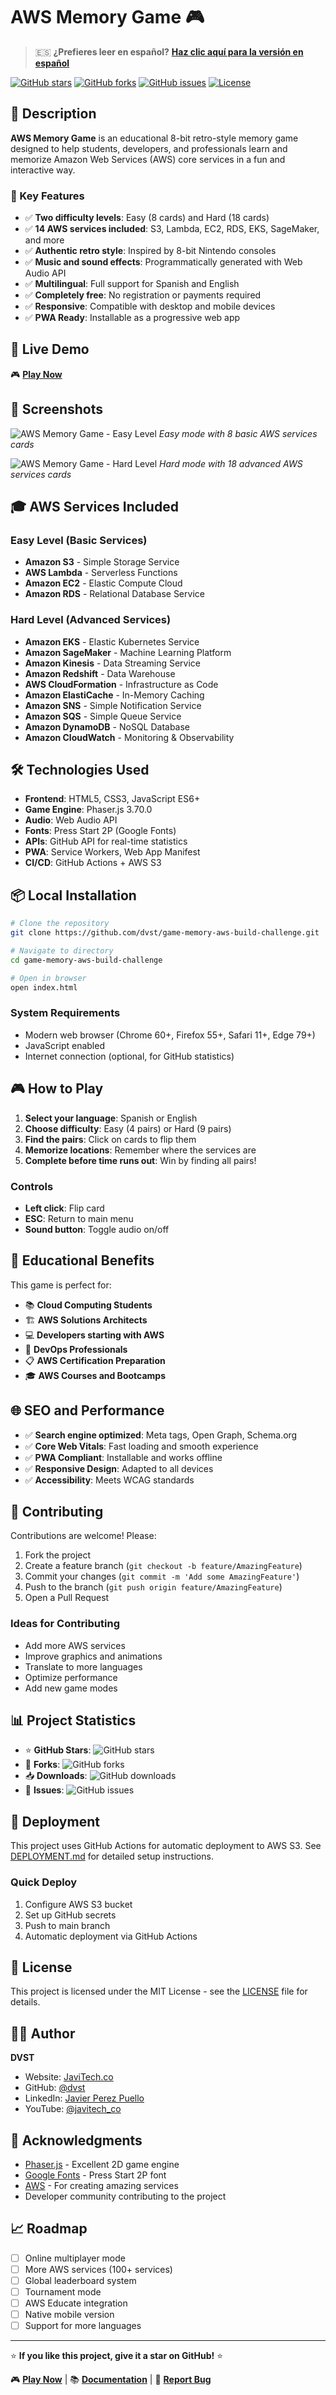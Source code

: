 # AWS Memory Game 🎮

> 🇪🇸 **¿Prefieres leer en español?** [**Haz clic aquí para la versión en español**](README-ES.md)

[![GitHub stars](https://img.shields.io/github/stars/dvst/game-memory-aws-build-challenge?style=for-the-badge)](https://github.com/dvst/game-memory-aws-build-challenge/stargazers)
[![GitHub forks](https://img.shields.io/github/forks/dvst/game-memory-aws-build-challenge?style=for-the-badge)](https://github.com/dvst/game-memory-aws-build-challenge/network)
[![GitHub issues](https://img.shields.io/github/issues/dvst/game-memory-aws-build-challenge?style=for-the-badge)](https://github.com/dvst/game-memory-aws-build-challenge/issues)
[![License](https://img.shields.io/github/license/dvst/game-memory-aws-build-challenge?style=for-the-badge)](https://github.com/dvst/game-memory-aws-build-challenge/blob/main/LICENSE)

## 🌟 Description

**AWS Memory Game** is an educational 8-bit retro-style memory game designed to help students, developers, and professionals learn and memorize Amazon Web Services (AWS) core services in a fun and interactive way.

### 🎯 Key Features

- ✅ **Two difficulty levels**: Easy (8 cards) and Hard (18 cards)
- ✅ **14 AWS services included**: S3, Lambda, EC2, RDS, EKS, SageMaker, and more
- ✅ **Authentic retro style**: Inspired by 8-bit Nintendo consoles
- ✅ **Music and sound effects**: Programmatically generated with Web Audio API
- ✅ **Multilingual**: Full support for Spanish and English
- ✅ **Completely free**: No registration or payments required
- ✅ **Responsive**: Compatible with desktop and mobile devices
- ✅ **PWA Ready**: Installable as a progressive web app

## 🚀 Live Demo

🎮 **[Play Now](http://aws-memory-game-javitech.s3-website-us-east-1.amazonaws.com)**

## 📱 Screenshots

![AWS Memory Game - Easy Level](game-level-easy.jpeg)
_Easy mode with 8 basic AWS services cards_

![AWS Memory Game - Hard Level](game-level-hard.jpeg)
_Hard mode with 18 advanced AWS services cards_

## 🎓 AWS Services Included

### Easy Level (Basic Services)

- **Amazon S3** - Simple Storage Service
- **AWS Lambda** - Serverless Functions
- **Amazon EC2** - Elastic Compute Cloud
- **Amazon RDS** - Relational Database Service

### Hard Level (Advanced Services)

- **Amazon EKS** - Elastic Kubernetes Service
- **Amazon SageMaker** - Machine Learning Platform
- **Amazon Kinesis** - Data Streaming Service
- **Amazon Redshift** - Data Warehouse
- **AWS CloudFormation** - Infrastructure as Code
- **Amazon ElastiCache** - In-Memory Caching
- **Amazon SNS** - Simple Notification Service
- **Amazon SQS** - Simple Queue Service
- **Amazon DynamoDB** - NoSQL Database
- **Amazon CloudWatch** - Monitoring & Observability

## 🛠️ Technologies Used

- **Frontend**: HTML5, CSS3, JavaScript ES6+
- **Game Engine**: Phaser.js 3.70.0
- **Audio**: Web Audio API
- **Fonts**: Press Start 2P (Google Fonts)
- **APIs**: GitHub API for real-time statistics
- **PWA**: Service Workers, Web App Manifest
- **CI/CD**: GitHub Actions + AWS S3

## 📦 Local Installation

```bash
# Clone the repository
git clone https://github.com/dvst/game-memory-aws-build-challenge.git

# Navigate to directory
cd game-memory-aws-build-challenge

# Open in browser
open index.html
```

### System Requirements

- Modern web browser (Chrome 60+, Firefox 55+, Safari 11+, Edge 79+)
- JavaScript enabled
- Internet connection (optional, for GitHub statistics)

## 🎮 How to Play

1. **Select your language**: Spanish or English
2. **Choose difficulty**: Easy (4 pairs) or Hard (9 pairs)
3. **Find the pairs**: Click on cards to flip them
4. **Memorize locations**: Remember where the services are
5. **Complete before time runs out**: Win by finding all pairs!

### Controls

- **Left click**: Flip card
- **ESC**: Return to main menu
- **Sound button**: Toggle audio on/off

## 🎯 Educational Benefits

This game is perfect for:

- 📚 **Cloud Computing Students**
- 🏗️ **AWS Solutions Architects**
- 💻 **Developers starting with AWS**
- 🔧 **DevOps Professionals**
- 📋 **AWS Certification Preparation**
- 🎓 **AWS Courses and Bootcamps**

## 🌐 SEO and Performance

- ✅ **Search engine optimized**: Meta tags, Open Graph, Schema.org
- ✅ **Core Web Vitals**: Fast loading and smooth experience
- ✅ **PWA Compliant**: Installable and works offline
- ✅ **Responsive Design**: Adapted to all devices
- ✅ **Accessibility**: Meets WCAG standards

## 🤝 Contributing

Contributions are welcome! Please:

1. Fork the project
2. Create a feature branch (`git checkout -b feature/AmazingFeature`)
3. Commit your changes (`git commit -m 'Add some AmazingFeature'`)
4. Push to the branch (`git push origin feature/AmazingFeature`)
5. Open a Pull Request

### Ideas for Contributing

- Add more AWS services
- Improve graphics and animations
- Translate to more languages
- Optimize performance
- Add new game modes

## 📊 Project Statistics

- ⭐ **GitHub Stars**: ![GitHub stars](https://img.shields.io/github/stars/dvst/game-memory-aws-build-challenge)
- 🍴 **Forks**: ![GitHub forks](https://img.shields.io/github/forks/dvst/game-memory-aws-build-challenge)
- 📥 **Downloads**: ![GitHub downloads](https://img.shields.io/github/downloads/dvst/game-memory-aws-build-challenge/total)
- 🐛 **Issues**: ![GitHub issues](https://img.shields.io/github/issues/dvst/game-memory-aws-build-challenge)

## 🚀 Deployment

This project uses GitHub Actions for automatic deployment to AWS S3. See [DEPLOYMENT.md](DEPLOYMENT.md) for detailed setup instructions.

### Quick Deploy

1. Configure AWS S3 bucket
2. Set up GitHub secrets
3. Push to main branch
4. Automatic deployment via GitHub Actions

## 📄 License

This project is licensed under the MIT License - see the [LICENSE](LICENSE) file for details.

## 👨‍💻 Author

**DVST**

- Website: [JaviTech.co](https://javitech.co)
- GitHub: [@dvst](https://github.com/dvst)
- LinkedIn: [Javier Perez Puello](https://www.linkedin.com/in/javierperezp/)
- YouTube: [@javitech_co](https://youtube.com/@javitech_co?sub_confirmation=1)

## 🙏 Acknowledgments

- [Phaser.js](https://phaser.io/) - Excellent 2D game engine
- [Google Fonts](https://fonts.google.com/) - Press Start 2P font
- [AWS](https://aws.amazon.com/) - For creating amazing services
- Developer community contributing to the project

## 📈 Roadmap

- [ ] Online multiplayer mode
- [ ] More AWS services (100+ services)
- [ ] Global leaderboard system
- [ ] Tournament mode
- [ ] AWS Educate integration
- [ ] Native mobile version
- [ ] Support for more languages

---

⭐ **If you like this project, give it a star on GitHub!** ⭐

🎮 **[Play Now](http://aws-memory-game-javitech.s3-website-us-east-1.amazonaws.com)** | 📚 **[Documentation](https://github.com/dvst/game-memory-aws-build-challenge/wiki)** | 🐛 **[Report Bug](https://github.com/dvst/game-memory-aws-build-challenge/issues)**
